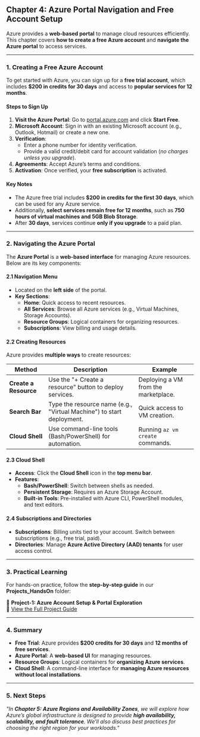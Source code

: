 ## **Chapter 4: Azure Portal Navigation and Free Account Setup**  

Azure provides a **web-based portal** to manage cloud resources efficiently. This chapter covers **how to create a free Azure account** and **navigate the Azure portal** to access services.  

---

### **1. Creating a Free Azure Account**  
To get started with Azure, you can sign up for a **free trial account**, which includes **$200 in credits for 30 days** and access to **popular services for 12 months**.  

#### **Steps to Sign Up**  
1. **Visit the Azure Portal**: Go to [portal.azure.com](https://portal.azure.com) and click **Start Free**.  
2. **Microsoft Account**: Sign in with an existing Microsoft account (e.g., Outlook, Hotmail) or create a new one.  
3. **Verification**:  
   - Enter a phone number for identity verification.  
   - Provide a valid credit/debit card for account validation (*no charges unless you upgrade*).  
4. **Agreements**: Accept Azure’s terms and conditions.  
5. **Activation**: Once verified, your **free subscription** is activated.  

#### **Key Notes**  
- The Azure free trial includes **$200 in credits for the first 30 days**, which can be used for any Azure service.  
- Additionally, **select services remain free for 12 months**, such as **750 hours of virtual machines and 5GB Blob Storage**.  
- After **30 days**, services continue **only if you upgrade** to a paid plan.  

---

### **2. Navigating the Azure Portal**  
The **Azure Portal** is a **web-based interface** for managing Azure resources. Below are its key components:  

#### **2.1 Navigation Menu**  
- Located on the **left side** of the portal.  
- **Key Sections**:  
  - **Home**: Quick access to recent resources.  
  - **All Services**: Browse all Azure services (e.g., Virtual Machines, Storage Accounts).  
  - **Resource Groups**: Logical containers for organizing resources.  
  - **Subscriptions**: View billing and usage details.  

#### **2.2 Creating Resources**  
Azure provides **multiple ways** to create resources:  

| **Method**               | **Description**                                  | **Example**                     |  
|--------------------------|--------------------------------------------------|---------------------------------|  
| **Create a Resource**     | Use the "+ Create a resource" button to deploy services. | Deploying a VM from the marketplace. |  
| **Search Bar**            | Type the resource name (e.g., "Virtual Machine") to start deployment. | Quick access to VM creation. |  
| **Cloud Shell**           | Use command-line tools (Bash/PowerShell) for automation. | Running `az vm create` commands. |  

#### **2.3 Cloud Shell**  
- **Access**: Click the **Cloud Shell** icon in the **top menu bar**.  
- **Features**:  
  - **Bash/PowerShell**: Switch between shells as needed.  
  - **Persistent Storage**: Requires an Azure Storage Account.  
  - **Built-in Tools**: Pre-installed with Azure CLI, PowerShell modules, and text editors.  

#### **2.4 Subscriptions and Directories**  
- **Subscriptions**: Billing units tied to your account. Switch between subscriptions (e.g., free trial, paid).  
- **Directories**: Manage **Azure Active Directory (AAD) tenants** for user access control.  

---

### **3. Practical Learning**  
For hands-on practice, follow the **step-by-step guide** in our **Projects_HandsOn** folder:  

📌 **Project-1: Azure Account Setup & Portal Exploration**  
🔗 [View the Full Project Guide](https://github.com/anup-cloudguru/AZ900-Learning-HandsOn-Labs/tree/main/Projects_HandsOn/Project-1_Azure-Account-Setup.md)  

---

### **4. Summary**  
- **Free Trial**: Azure provides **$200 credits for 30 days** and **12 months of free services**.  
- **Azure Portal**: A **web-based UI** for managing resources.  
- **Resource Groups**: Logical containers for **organizing Azure services**.  
- **Cloud Shell**: A command-line interface for **managing Azure resources without local installations**.  

---

### **5. Next Steps**  
*"In **Chapter 5: Azure Regions and Availability Zones**, we will explore how Azure’s global infrastructure is designed to provide **high availability, scalability, and fault tolerance**. We’ll also discuss best practices for choosing the right region for your workloads."*  
